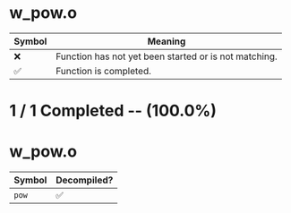 # w_pow.o
| Symbol | Meaning 
| ------------- | ------------- 
| :x: | Function has not yet been started or is not matching. 
| :white_check_mark: | Function is completed. 


# 1 / 1 Completed -- (100.0%)
# w_pow.o
| Symbol | Decompiled? |
| ------------- | ------------- |
| `pow` | :white_check_mark: |

